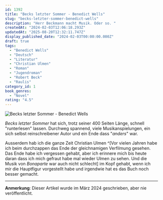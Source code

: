 ```yaml
---
id: 1392
title: "Becks letzter Sommer - Benedict Wells"
slug: "becks-letzter-sommer-benedict-wells"
description: "Herr Beckmann macht Musik. Oder so. "
createdAt: "2024-02-03T12:06:18.293Z"
updatedAt: "2025-08-20T12:32:11.747Z"
display_published_date: "2024-02-03T00:00:00.000Z"
draft: true
tags:
  - "Benedict Wells"
  - "Deutsch"
  - "Literatur"
  - "Christian Ulmen"
  - "Roman"
  - "Jugendroman"
  - "Robert Beck"
  - "Raulis"
category_id: 1
book_genres:
  - "Novel"
rating: "4.5"
---
```


![Becks letzter Sommer - Benedict Wells](https://res.cloudinary.com/dlsll9dkn/image/upload/v1706958114/photo_2024_02_03_12_01_38_a635a246e3.jpg)

<!--more-->

_Becks letzter Sommer_ hat sich, trotz seiner 400 Seiten Länge, schnell "runterlesen" lassen. Durchweg spannend, viele Musikanspielungen, ein sich selbst reinschreibener Autor und ein Ende dass "_anders_" war. 

Ausserdem hab ich die ganze Zeit Christian Ulmen ^[Vor vielen Jahren habe ich beim durchzappen das Ende der gleichnamigen Verfilmung gesehen. Das Ende habe ich vergessen gehabt, aber ich erinnere mich bis heute daran dass ich mich gefraut habe mal wieder Ulmen zu sehen. Und die Musik von _Bonaparte_ war auch nicht schlecht] im Kopf gehabt, wenn ich mir die Hauptfigur vorgestellt habe und irgendwie hat es das Buch noch besser gemacht. 

---

**Anmerkung**: Dieser Artikel wurde im März 2024 geschrieben, aber nie veröffentlicht. 
